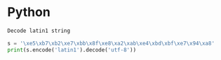 # Python

```Python
Decode latin1 string

s = '\xe5\xb7\xb2\xe7\xbb\x8f\xe8\xa2\xab\xe4\xbd\xbf\xe7\x94\xa8'
print(s.encode('latin1').decode('utf-8'))
```
